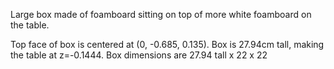 Large box made of foamboard sitting on top of more white foamboard on the table.

Top face of box is centered at (0, -0.685, 0.135). Box is 27.94cm tall, making the table at z=-0.1444. Box dimensions are 27.94 tall x 22 x 22
